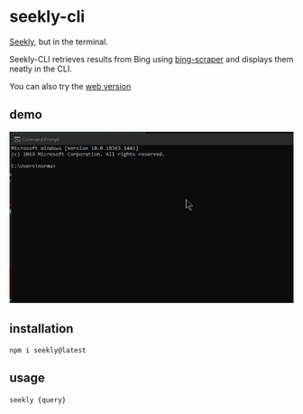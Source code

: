 # seekly-cli
[Seekly](https://github.com/normanlol/seekly), but in the terminal.

Seekly-CLI retrieves results from Bing using [bing-scraper](https://github.com/normanlol/bing-scraper) and displays them neatly in the CLI.

You can also try the [web version](https://seekly.org/)

## demo
![GIF of a demo](/demo.gif)

## installation
```
npm i seekly@latest
```

## usage
```
seekly {query}
```